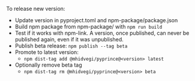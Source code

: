 To release new version:

- Update version in pyproject.toml and npm-package/package.json
- Build npm package from npm-package/ with `npm run build`
- Test if it works with npm-link. A version, once published, can never be published again, even if it was unpublished.
- Publish beta release: `npm publish --tag beta`
- Promote to latest version:
  - `npm dist-tag add @mhidvegi/pyprince@<version> latest`
- Optionally remove beta tag
  - `npm dist-tag rm @mhidvegi/pyprince@<version> beta`
